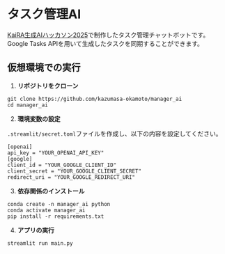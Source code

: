 # タスク管理AI
[KaiRA生成AIハッカソン2025](https://kaira-thesis-reading.connpass.com/event/347239/)で制作したタスク管理チャットボットです。
Google Tasks APIを用いて生成したタスクを同期することができます。

## 仮想環境での実行
1. **リポジトリをクローン**
```
git clone https://github.com/kazumasa-okamoto/manager_ai
cd manager_ai
```
2. **環境変数の設定**

`.streamlit/secret.toml`ファイルを作成し、以下の内容を設定してください。
```
[openai]
api_key = "YOUR_OPENAI_API_KEY"
[google]
client_id = "YOUR_GOOGLE_CLIENT_ID"
client_secret = "YOUR_GOOGLE_CLIENT_SECRET"
redirect_uri = "YOUR_GOOGLE_REDIRECT_URI"
```
3. **依存関係のインストール**
```
conda create -n manager_ai python
conda activate manager_ai
pip install -r requirements.txt
```
4. **アプリの実行**
```
streamlit run main.py
```